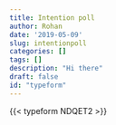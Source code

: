 ```yaml
---
title: Intention poll
author: Rohan
date: '2019-05-09'
slug: intentionpoll
categories: []
tags: []
description: "Hi there"
draft: false
id: "typeform"
---
```


{{< typeform NDQET2 >}}